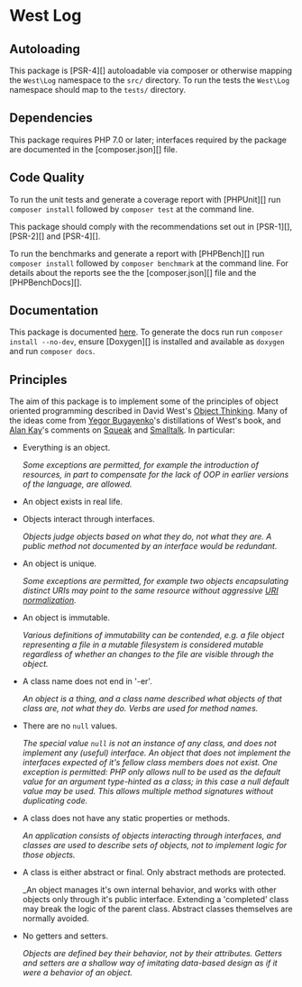 # West Log

## Autoloading

This package is [PSR-4][] autoloadable via composer or otherwise mapping the `West\Log`
namespace to the `src/` directory.  To run the tests the `West\Log` namespace should map
to the `tests/` directory.


## Dependencies

This package requires PHP 7.0 or later; interfaces required by the package are
documented in the [composer.json][] file.


## Code Quality

To run the unit tests and generate a coverage report with [PHPUnit][] run
`composer install` followed by `composer test` at the command line.

This package should comply with the recommendations set out in [PSR-1][], [PSR-2][]
and [PSR-4][].

To run the benchmarks and generate a report with [PHPBench][] run `composer install`
followed by `composer benchmark` at the command line.  For details about the
reports see the the [composer.json][] file and the [PHPBenchDocs][].


## Documentation

This package is documented [here](./docs/index.md).  To generate the docs run
run `composer install --no-dev`, ensure [Doxygen][] is installed and available
as `doxygen` and run `composer docs`.


## Principles

The aim of this package is to implement some of the principles of object oriented programming
described in David West's [Object Thinking][].  Many of the ideas
come from [Yegor Bugayenko][]'s distillations of West's book, and [Alan Kay][]'s comments on [Squeak][]
and [Smalltalk][].  In particular:

- Everything is an object.

  _Some exceptions are permitted, for example the introduction of resources, in part to compensate
  for the lack of OOP in earlier versions of the language, are allowed._

- An object exists in real life.

- Objects interact through interfaces.

  _Objects judge objects based on what they do, not what they are.  A public method not documented by an interface would
  be redundant._

- An object is unique.

  _Some exceptions are permitted, for example two objects encapsulating distinct URIs may point to the same resource
  without aggressive [URI normalization](https://en.wikipedia.org/wiki/URL_normalization)._

- An object is immutable.

  _Various definitions of immutability can be contended, e.g. a file object representing a file in a mutable filesystem
  is considered mutable regardless of whether an changes to the file are visible through the object._

- A class name does not end in '-er'.

  _An object is a thing, and a class name described what objects of that class are, not what they do. Verbs are used for
  method names._

- There are no `null` values.

  _The special value `null` is not an instance of any class, and does not implement any (useful) interface. An object
  that does not implement the interfaces expected of it's fellow class members does not exist.  One exception is
  permitted: PHP only allows null to be used as the default value for an argument type-hinted as a class; in this case
  a null default value may be used.  This allows multiple method signatures without duplicating code._

- A class does not have any static properties or methods.

  _An application consists of objects interacting through interfaces, and classes are used to describe sets of objects, not
  to implement logic for those objects._

- A class is either abstract or final. Only abstract methods are protected.

  _An object manages it's own internal behavior, and works with other objects only through it's public interface.
  Extending a 'completed' class may break the logic of the parent class. Abstract classes themselves are normally
  avoided.

- No getters and setters.

  _Objects are defined bey their behavior, not by their attributes.  Getters and setters are a shallow way of imitating
  data-based design as if it were a behavior of an object._


[JDK 1.8]: http://www.oracle.com/technetwork/java/javase/overview/index.html
[JUnit 4]: http://junit.org/junit4/
[PMD]: https://pmd.github.io/
[Object Thinking]: http://davewest.us/product/object-thinking/
[Yegor Bugayenko]: http://www.yegor256.com/
[Alan Kay]: https://en.wikipedia.org/wiki/Alan_Kay/
[Squeak]: http://squeak.org/
[Smalltalk]: https://en.wikipedia.org/wiki/Smalltalk
